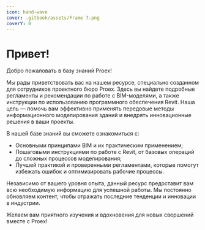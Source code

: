 ```yaml
---
icon: hand-wave
cover: .gitbook/assets/Frame 7.png
coverY: 0
---
```


# Привет!

Добро пожаловать в базу знаний Proex!

Мы рады приветствовать вас на нашем ресурсе, специально созданном для сотрудников проектного бюро Proex. Здесь вы найдете подробные регламенты и рекомендации по работе с BIM-моделями, а также инструкции по использованию программного обеспечения Revit. Наша цель — помочь вам эффективно применять передовые методы информационного моделирования зданий и внедрять инновационные решения в ваши проекты.

В нашей базе знаний вы сможете ознакомиться с:

* Основными принципами BIM и их практическим применением;
* Пошаговыми инструкциями по работе с Revit, от базовых операций до сложных процессов моделирования;
* Лучшей практикой и проверенными регламентами, которые помогут избежать ошибок и оптимизировать рабочие процессы.

Независимо от вашего уровня опыта, данный ресурс предоставит вам всю необходимую информацию для успешной работы. Мы постоянно обновляем контент, чтобы отражать последние тенденции и инновации в индустрии.

Желаем вам приятного изучения и вдохновения для новых свершений вместе с Proex!
